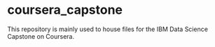 # coursera_capstone
This repository is mainly used to house files for the IBM Data Science Capstone on Coursera.
